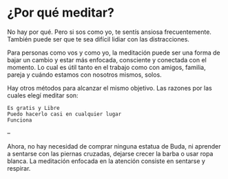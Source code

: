 # ¿Por qué meditar?

No hay por qué. Pero si sos como yo, te sentís ansiosa frecuentemente. También puede ser que te sea difícil lidiar con las distracciones.

Para personas como vos y como yo, la meditación puede ser una forma de bajar un cambio y estar más enfocada, consciente y conectada con el momento. Lo cual es útil tanto en el trabajo como con amigos, familia, pareja y cuándo estamos con nosotros mismos, solos.

Hay otros métodos para alcanzar el mismo objetivo. Las razones por las cuales elegí meditar son:

    Es gratis y Libre
    Puedo hacerlo casi en cualquier lugar
    Funciona

–

Ahora, no hay necesidad de comprar ninguna estatua de Buda, ni aprender a sentarse con las piernas cruzadas, dejarse crecer la barba o usar ropa blanca. La meditación enfocada en la atención consiste en sentarse y respirar.